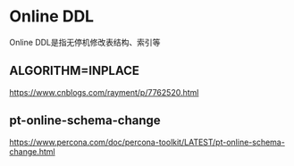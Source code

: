 # Online DDL

Online DDL是指无停机修改表结构、索引等

## ALGORITHM=INPLACE

https://www.cnblogs.com/rayment/p/7762520.html

## pt-online-schema-change

https://www.percona.com/doc/percona-toolkit/LATEST/pt-online-schema-change.html